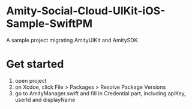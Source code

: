 # Amity-Social-Cloud-UIKit-iOS-Sample-SwiftPM
A sample project migrating AmityUIKit and AmitySDK

# Get started
1. open project
2. on Xcdoe, click File > Packages > Resolve Package Versions
3. go to AmityManager.swift and fill in Credential part, including apiKey, userId and displayName
